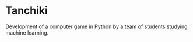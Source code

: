 # Tanchiki
Development of a computer game in Python by a team of students studying machine learning.
